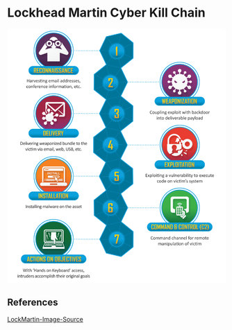 # Lockhead Martin Cyber Kill Chain

![lhmck](Images/THE-CYBER-KILL-CHAIN-body.png.pc-adaptive.1920.medium.png)


## References 
[LockMartin-Image-Source](https://www.lockheedmartin.com/en-us/capabilities/cyber/cyber-kill-chain.html)
